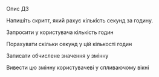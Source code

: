 Опис ДЗ

Напишіть скрипт, який рахує кількість секунд за годину.

Запросити у користувача кількість годин

Порахувати скільки секунд у цій кількості годин

Записати обчислене значення у змінну

Вивести цю змінну користувачеві у спливаючому вікні